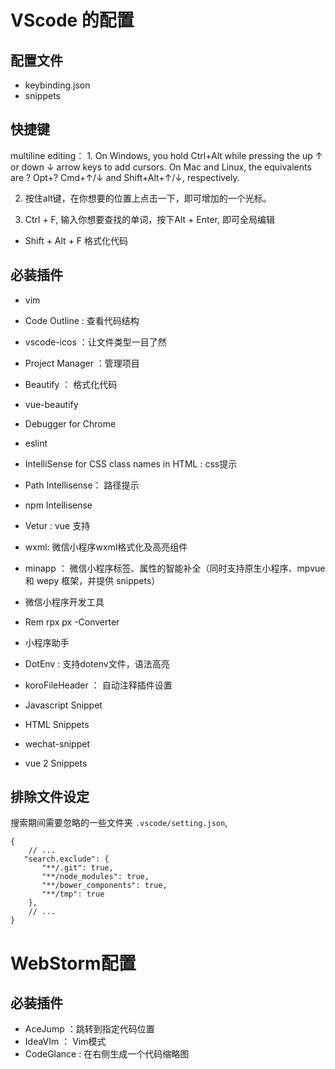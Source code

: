# VScode 的配置

## 配置文件

- keybinding.json
- snippets

## 快捷键

 multiline editing： 
	1. On Windows, you hold Ctrl+Alt while pressing the up ↑ or down ↓ arrow keys to add cursors. On Mac and Linux, the equivalents are ? Opt+? Cmd+↑/↓ and Shift+Alt+↑/↓, respectively.

   2. 按住alt键，在你想要的位置上点击一下，即可增加的一个光标。

   3. Ctrl + F, 输入你想要查找的单词，按下Alt + Enter, 即可全局编辑

- Shift + Alt + F 格式化代码   

## 必装插件
 - vim
 - Code Outline : 查看代码结构
 - vscode-icos ：让文件类型一目了然
 - Project Manager ：管理项目
 - Beautify ： 格式化代码
 - vue-beautify
 - Debugger for Chrome
 - eslint 
 - IntelliSense for CSS class names in HTML : css提示
 - Path Intellisense： 路径提示
 - npm Intellisense
 - Vetur : vue 支持
 - wxml: 微信小程序wxml格式化及高亮组件
 - minapp ： 微信小程序标签、属性的智能补全（同时支持原生小程序、mpvue 和 wepy 框架，并提供 snippets）
 - 微信小程序开发工具
 - Rem rpx px -Converter
 - 小程序助手
 - DotEnv : 支持dotenv文件，语法高亮
 - koroFileHeader ： 自动注释插件设置
 
 - Javascript Snippet
 - HTML Snippets
 - wechat-snippet
 - vue 2 Snippets
 

## 排除文件设定
搜索期间需要忽略的一些文件夹 `.vscode/setting.json`,

```
{
    // ...
   "search.exclude": {
       "**/.git": true,
       "**/node_modules": true,
       "**/bower_components": true,
       "**/tmp": true
    },
    // ...
}
```

# WebStorm配置

## 必装插件
- AceJump ：跳转到指定代码位置
- IdeaVIm ： Vim模式
- CodeGlance : 在右侧生成一个代码缩略图



